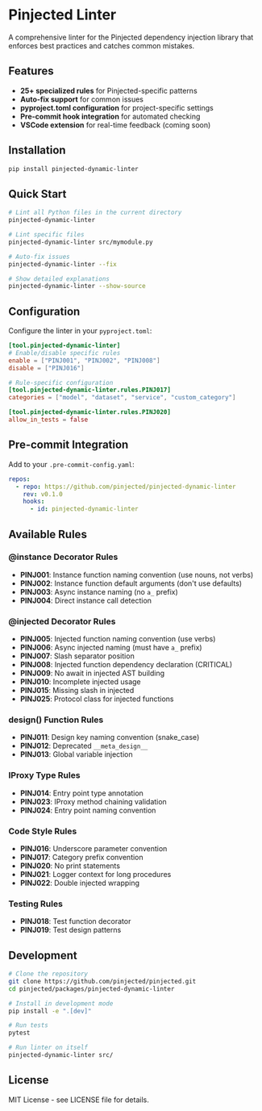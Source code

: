 # Pinjected Linter

A comprehensive linter for the Pinjected dependency injection library that enforces best practices and catches common mistakes.

## Features

- **25+ specialized rules** for Pinjected-specific patterns
- **Auto-fix support** for common issues
- **pyproject.toml configuration** for project-specific settings
- **Pre-commit hook integration** for automated checking
- **VSCode extension** for real-time feedback (coming soon)

## Installation

```bash
pip install pinjected-dynamic-linter
```

## Quick Start

```bash
# Lint all Python files in the current directory
pinjected-dynamic-linter

# Lint specific files
pinjected-dynamic-linter src/mymodule.py

# Auto-fix issues
pinjected-dynamic-linter --fix

# Show detailed explanations
pinjected-dynamic-linter --show-source
```

## Configuration

Configure the linter in your `pyproject.toml`:

```toml
[tool.pinjected-dynamic-linter]
# Enable/disable specific rules
enable = ["PINJ001", "PINJ002", "PINJ008"]
disable = ["PINJ016"]

# Rule-specific configuration
[tool.pinjected-dynamic-linter.rules.PINJ017]
categories = ["model", "dataset", "service", "custom_category"]

[tool.pinjected-dynamic-linter.rules.PINJ020]
allow_in_tests = false
```

## Pre-commit Integration

Add to your `.pre-commit-config.yaml`:

```yaml
repos:
  - repo: https://github.com/pinjected/pinjected-dynamic-linter
    rev: v0.1.0
    hooks:
      - id: pinjected-dynamic-linter
```

## Available Rules

### @instance Decorator Rules
- **PINJ001**: Instance function naming convention (use nouns, not verbs)
- **PINJ002**: Instance function default arguments (don't use defaults)
- **PINJ003**: Async instance naming (no `a_` prefix)
- **PINJ004**: Direct instance call detection

### @injected Decorator Rules
- **PINJ005**: Injected function naming convention (use verbs)
- **PINJ006**: Async injected naming (must have `a_` prefix)
- **PINJ007**: Slash separator position
- **PINJ008**: Injected function dependency declaration (CRITICAL)
- **PINJ009**: No await in injected AST building
- **PINJ010**: Incomplete injected usage
- **PINJ015**: Missing slash in injected
- **PINJ025**: Protocol class for injected functions

### design() Function Rules
- **PINJ011**: Design key naming convention (snake_case)
- **PINJ012**: Deprecated `__meta_design__`
- **PINJ013**: Global variable injection

### IProxy Type Rules
- **PINJ014**: Entry point type annotation
- **PINJ023**: IProxy method chaining validation
- **PINJ024**: Entry point naming convention

### Code Style Rules
- **PINJ016**: Underscore parameter convention
- **PINJ017**: Category prefix convention
- **PINJ020**: No print statements
- **PINJ021**: Logger context for long procedures
- **PINJ022**: Double injected wrapping

### Testing Rules
- **PINJ018**: Test function decorator
- **PINJ019**: Test design patterns

## Development

```bash
# Clone the repository
git clone https://github.com/pinjected/pinjected.git
cd pinjected/packages/pinjected-dynamic-linter

# Install in development mode
pip install -e ".[dev]"

# Run tests
pytest

# Run linter on itself
pinjected-dynamic-linter src/
```

## License

MIT License - see LICENSE file for details.